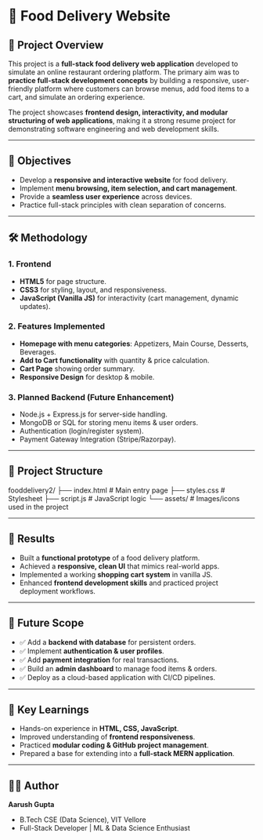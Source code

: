 # 🍔 Food Delivery Website

## 📌 Project Overview  
This project is a **full-stack food delivery web application** developed to simulate an online restaurant ordering platform. The primary aim was to **practice full-stack development concepts** by building a responsive, user-friendly platform where customers can browse menus, add food items to a cart, and simulate an ordering experience.

The project showcases **frontend design, interactivity, and modular structuring of web applications**, making it a strong resume project for demonstrating software engineering and web development skills.  

---

## 🎯 Objectives
- Develop a **responsive and interactive website** for food delivery.  
- Implement **menu browsing, item selection, and cart management**.  
- Provide a **seamless user experience** across devices.  
- Practice full-stack principles with clean separation of concerns.  

---

## 🛠️ Methodology

### 1. **Frontend**
- **HTML5** for page structure.  
- **CSS3** for styling, layout, and responsiveness.  
- **JavaScript (Vanilla JS)** for interactivity (cart management, dynamic updates).  

### 2. **Features Implemented**
- **Homepage with menu categories**: Appetizers, Main Course, Desserts, Beverages.  
- **Add to Cart functionality** with quantity & price calculation.  
- **Cart Page** showing order summary.  
- **Responsive Design** for desktop & mobile.  

### 3. **Planned Backend (Future Enhancement)**
- Node.js + Express.js for server-side handling.  
- MongoDB or SQL for storing menu items & user orders.  
- Authentication (login/register system).  
- Payment Gateway Integration (Stripe/Razorpay).  

---

## 📂 Project Structure
fooddelivery2/
├── index.html # Main entry page
├── styles.css # Stylesheet
├── script.js # JavaScript logic
└── assets/ # Images/icons used in the project



---

## 🚀 Results
- Built a **functional prototype** of a food delivery platform.  
- Achieved a **responsive, clean UI** that mimics real-world apps.  
- Implemented a working **shopping cart system** in vanilla JS.  
- Enhanced **frontend development skills** and practiced project deployment workflows.  

---

## 🔮 Future Scope
- ✅ Add a **backend with database** for persistent orders.  
- ✅ Implement **authentication & user profiles**.  
- ✅ Add **payment integration** for real transactions.  
- ✅ Build an **admin dashboard** to manage food items & orders.  
- ✅ Deploy as a cloud-based application with CI/CD pipelines.  

---

## 📌 Key Learnings
- Hands-on experience in **HTML, CSS, JavaScript**.  
- Improved understanding of **frontend responsiveness**.  
- Practiced **modular coding & GitHub project management**.  
- Prepared a base for extending into a **full-stack MERN application**.  

---

## 👨‍💻 Author
**Aarush Gupta**  
- B.Tech CSE (Data Science), VIT Vellore  
- Full-Stack Developer | ML & Data Science Enthusiast  

